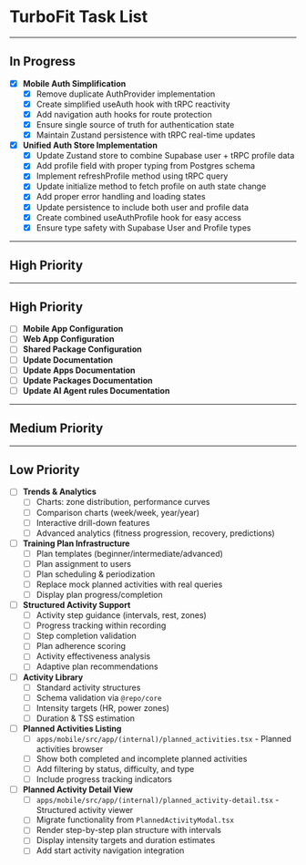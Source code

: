 # TurboFit Task List

---

##  In Progress

* [x] **Mobile Auth Simplification**
  * [x] Remove duplicate AuthProvider implementation
  * [x] Create simplified useAuth hook with tRPC reactivity
  * [x] Add navigation auth hooks for route protection
  * [x] Ensure single source of truth for authentication state
  * [x] Maintain Zustand persistence with tRPC real-time updates

* [x] **Unified Auth Store Implementation**
  * [x] Update Zustand store to combine Supabase user + tRPC profile data
  * [x] Add profile field with proper typing from Postgres schema
  * [x] Implement refreshProfile method using tRPC query
  * [x] Update initialize method to fetch profile on auth state change
  * [x] Add proper error handling and loading states
  * [x] Update persistence to include both user and profile data
  * [x] Create combined useAuthProfile hook for easy access
  * [x] Ensure type safety with Supabase User and Profile types

---

##  High Priority




---

##  High Priority

* [ ] **Mobile App Configuration**
* [ ] **Web App Configuration**
* [ ] **Shared Package Configuration**
* [ ] **Update Documentation**
* [ ] **Update Apps Documentation**
* [ ] **Update Packages Documentation**
* [ ] **Update AI Agent rules Documentation**
---

##  Medium Priority

---

##  Low Priority

* [ ] **Trends & Analytics**
  * [ ] Charts: zone distribution, performance curves
  * [ ] Comparison charts (week/week, year/year)
  * [ ] Interactive drill-down features
  * [ ] Advanced analytics (fitness progression, recovery, predictions)

* [ ] **Training Plan Infrastructure**
  * [ ] Plan templates (beginner/intermediate/advanced)
  * [ ] Plan assignment to users
  * [ ] Plan scheduling & periodization
  * [ ] Replace mock planned activities with real queries
  * [ ] Display plan progress/completion

* [ ] **Structured Activity Support**
  * [ ] Activity step guidance (intervals, rest, zones)
  * [ ] Progress tracking within recording
  * [ ] Step completion validation
  * [ ] Plan adherence scoring
  * [ ] Activity effectiveness analysis
  * [ ] Adaptive plan recommendations

* [ ] **Activity Library**
  * [ ] Standard activity structures
  * [ ] Schema validation via `@repo/core`
  * [ ] Intensity targets (HR, power zones)
  * [ ] Duration & TSS estimation

* [ ] **Planned Activities Listing**
  * [ ] `apps/mobile/src/app/(internal)/planned_activities.tsx` - Planned activities browser
  * [ ] Show both completed and incomplete planned activities
  * [ ] Add filtering by status, difficulty, and type
  * [ ] Include progress tracking indicators

* [ ] **Planned Activity Detail View**
  * [ ] `apps/mobile/src/app/(internal)/planned_activity-detail.tsx` - Structured activity viewer
  * [ ] Migrate functionality from `PlannedActivityModal.tsx`
  * [ ] Render step-by-step plan structure with intervals
  * [ ] Display intensity targets and duration estimates
  * [ ] Add start activity navigation integration
